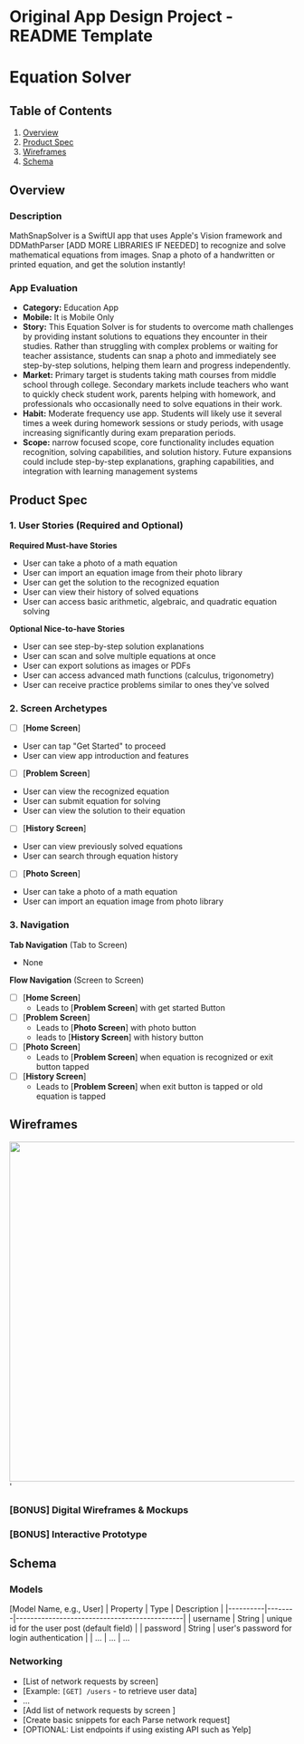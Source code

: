 Original App Design Project - README Template
===

# Equation Solver

## Table of Contents

1. [Overview](#Overview)
2. [Product Spec](#Product-Spec)
3. [Wireframes](#Wireframes)
4. [Schema](#Schema)

## Overview

### Description

MathSnapSolver is a SwiftUI app that uses Apple's Vision framework and DDMathParser [ADD MORE LIBRARIES IF NEEDED] to recognize and solve mathematical equations from images. Snap a photo of a handwritten or printed equation, and get the solution instantly!

### App Evaluation


- **Category:** Education App
- **Mobile:** It is Mobile Only
- **Story:**  This Equation Solver is for students to overcome math challenges by providing instant solutions to equations they encounter in their studies. Rather than struggling with complex problems or waiting for teacher assistance, students can snap a photo and immediately see step-by-step solutions, helping them learn and progress independently.
- **Market:**  Primary target is students taking math courses from middle school through college. Secondary markets include teachers who want to quickly check student work, parents helping with homework, and professionals who occasionally need to solve equations in their work.
- **Habit:** Moderate frequency use app. Students will likely use it several times a week during homework sessions or study periods, with usage increasing significantly during exam preparation periods.
- **Scope:** narrow focused scope, core functionality includes equation recognition, solving capabilities, and solution history. Future expansions could include step-by-step explanations, graphing capabilities, and integration with learning management systems

## Product Spec

### 1. User Stories (Required and Optional)

**Required Must-have Stories**

* User can take a photo of a math equation
* User can import an equation image from their photo library
* User can get the solution to the recognized equation
* User can view their history of solved equations
* User can access basic arithmetic, algebraic, and quadratic equation solving

**Optional Nice-to-have Stories**

* User can see step-by-step solution explanations
* User can scan and solve multiple equations at once
* User can export solutions as images or PDFs
* User can access advanced math functions (calculus, trigonometry)
* User can receive practice problems similar to ones they've solved

### 2. Screen Archetypes

- [ ] [**Home Screen**]
* User can tap "Get Started" to proceed
* User can view app introduction and features
- [ ] [**Problem Screen**]
* User can view the recognized equation
* User can submit equation for solving
* User can view the solution to their equation
- [ ] [**History Screen**]
* User can view previously solved equations
* User can search through equation history
- [ ] [**Photo Screen**]
* User can take a photo of a math equation
* User can import an equation image from photo library
### 3. Navigation

**Tab Navigation** (Tab to Screen)
- None

**Flow Navigation** (Screen to Screen)

- [ ] [**Home Screen**]
  * Leads to [**Problem Screen**] with get started Button
- [ ] [**Problem Screen**]
  * Leads to [**Photo Screen**] with photo button
  * leads to [**History Screen**] with history button
- [ ] [**Photo Screen**]
    * Leads to [**Problem Screen**] when equation is recognized or exit button tapped
- [ ] [**History Screen**]
    * Leads to [**Problem Screen**] when exit button is tapped or old equation is tapped


## Wireframes

<img src = "https://github.com/user-attachments/assets/51603dd4-c57a-454f-a7e7-f36f027d51a2" width=600 height=600>'


### [BONUS] Digital Wireframes & Mockups

### [BONUS] Interactive Prototype

## Schema 


### Models

[Model Name, e.g., User]
| Property | Type   | Description                                  |
|----------|--------|----------------------------------------------|
| username | String | unique id for the user post (default field)   |
| password | String | user's password for login authentication      |
| ...      | ...    | ...                          


### Networking

- [List of network requests by screen]
- [Example: `[GET] /users` - to retrieve user data]
- ...
- [Add list of network requests by screen ]
- [Create basic snippets for each Parse network request]
- [OPTIONAL: List endpoints if using existing API such as Yelp]
